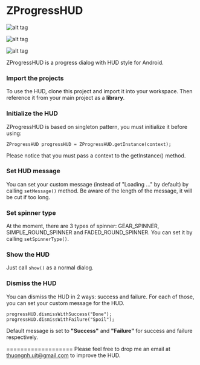 ZProgressHUD
============
![alt tag](https://raw.github.com/zelic91/zprogresshud/master/gear.png)

![alt tag](https://raw.github.com/zelic91/zprogresshud/master/fade.png)

![alt tag](https://raw.github.com/zelic91/zprogresshud/master/simple_round.png)


ZProgressHUD is a progress dialog with HUD style for Android.

### Import the projects
To use the HUD, clone this project and import it into your workspace. Then reference it from your main project as a **library**.

### Initialize the HUD
ZProgressHUD is based on singleton pattern, you must initialize it before using:

`
ZProgressHUD progressHUD = ZProgressHUD.getInstance(context);
`

Please notice that you must pass a context to the getInstance() method.

### Set HUD message
You can set your custom message (instead of "Loading ..." by default) by calling `setMessage()` method. Be aware of the length of the message, it will be cut if too long.

### Set spinner type
At the moment, there are 3 types of spinner: GEAR_SPINNER, SIMPLE_ROUND_SPINNER and FADED_ROUND_SPINNER. You can set it by calling `setSpinnerType()`.

### Show the HUD
Just call `show()` as a normal dialog.

### Dismiss the HUD
You can dismiss the HUD in 2 ways: success and failure. For each of those, you can set your custom message for the HUD.

`progressHUD.dismissWithSuccess("Done");
progressHUD.dismissWithFailure("Spoil");
`

Default message is set to __"Success"__ and __"Failure"__ for success and failure respectively.

===================
Please feel free to drop me an email at [thuongnh.uit@gmail.com](thuongnh.uit@gmail.com) to improve the HUD.